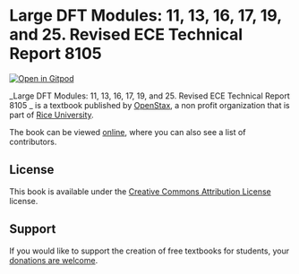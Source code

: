 # Large DFT Modules: 11, 13, 16, 17, 19, and 25. Revised ECE Technical Report 8105 

[![Open in Gitpod](https://gitpod.io/button/open-in-gitpod.svg)](https://gitpod.io/from-referrer/)

_Large DFT Modules: 11, 13, 16, 17, 19, and 25. Revised ECE Technical Report 8105 _ is a textbook published by [OpenStax](https://openstax.org/), a non profit organization that is part of [Rice University](https://www.rice.edu/).

The book can be viewed [online](https://github.com/cnx-user-books/cnxbook-revised-ece-technical-report-8105/releases/latest), where you can also see a list of contributors.

## License
This book is available under the [Creative Commons Attribution License](./LICENSE) license.

## Support
If you would like to support the creation of free textbooks for students, your [donations are welcome](https://riceconnect.rice.edu/donation/support-openstax-banner).
